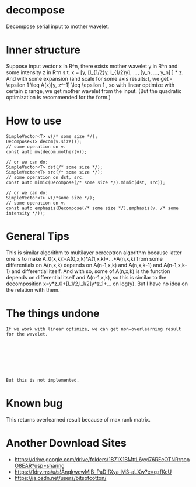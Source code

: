 # decompose
Decompose serial input to mother wavelet.

# Inner structure
Suppose input vector x in R^n, there exists mother wavelet y in R^n and some intensity z in R^n s.t.
x = \[y, \[I_{1/2}y, I_{1/2}y\], ..., \[y_n, ..., y_n\] \] \* z.
And with some expansion (and scale for some axis results:), we get -\epsilon 1 \leq A(x)\[y, z^-1\] \leq \epsilon 1 ,
so with linear optimize with certain z range, we get mother wavelet from the input. (But the quadratic optimization is recommended for the form.)

# How to use
    SimpleVector<T> v(/* some size */);
    Decompose<T> decom(v.size());
    // some operation on v.
    const auto mw(decom.mother(v));
    
    // or we can do:
    SimpleVector<T> dst(/* some size */);
    SimpleVector<T> src(/* some size */);
    // some operation on dst, src.
    const auto mimic(Decompose(/* some size */).mimic(dst, src));
    
    // or we can do:
    SimpleVector<T> v(/*some size */);
    // some operation on v.
    const auto emphasis(Decompose(/* some size */).emphasis(v, /* some intensity */));

# General Tips
This is similar algorithm to multilayer perceptron algorithm because latter one is to make A_0(x,k):=A(0,x,k)\*A(1,x,k)\*...\*A(n,x,k) from some differentials on A(n,x,k) depends on A(n-1,x,k) and A(n,x,k-1) and A(n-1,x,k-1) and differential itself. And with so, some of A(n,x,k) is the function depends on differential itself and A(n-1,x,k), so this is similar to the decomposition x=y\*z_0+\[I_1/2,I_1/2]y\*z_1+... on log(y). But I have no idea on the relation with them.

# The things undone




    
    
      


    If we work with linear optimize, we can get non-overlearning result for the wavelet.




    
    

      
    But this is not implemented.




    
    

      
    

# Known bug
This returns overlearned result because of max rank matrix.

# Another Download Sites
* https://drive.google.com/drive/folders/1B71X1BMttL6yyi76REeOTNRrpopO8EAR?usp=sharing
* https://1drv.ms/u/s!AnqkwcwMjB_PaDIfXya_M3-aLXw?e=qzfKcU
* https://ja.osdn.net/users/bitsofcotton/
